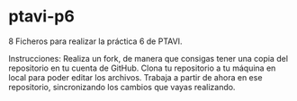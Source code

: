 ptavi-p6
========
8
Ficheros para realizar la práctica 6 de PTAVI.

Instrucciones: Realiza un fork, de manera que consigas tener una copia del repositorio en tu cuenta de GitHub. Clona tu repositorio a tu máquina en local para poder editar los archivos. Trabaja a partir de ahora en ese repositorio, sincronizando los cambios que vayas realizando.
